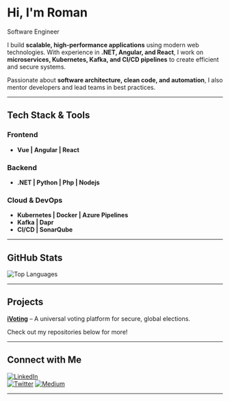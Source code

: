 # Hi, I'm Roman  

Software Engineer 

I build **scalable, high-performance applications** using modern web technologies. With experience in **.NET, Angular, and React**, I work on **microservices, Kubernetes, Kafka, and CI/CD pipelines** to create efficient and secure systems.  

Passionate about **software architecture, clean code, and automation**, I also mentor developers and lead teams in best practices.  

---

## Tech Stack & Tools  

### **Frontend**  
- **Vue | Angular | React**

### **Backend**  
- **.NET | Python | Php | Nodejs** 

### **Cloud & DevOps**  
- **Kubernetes | Docker | Azure Pipelines**  
- **Kafka | Dapr**  
- **CI/CD | SonarQube**  

---

## GitHub Stats  

![Top Languages](https://github-readme-stats.vercel.app/api/top-langs/?username=k7roman&layout=compact&theme=radical)  

---

## Projects  
**[iVoting](https://ivoting.co.ke)** – A universal voting platform for secure, global elections.  

Check out my repositories below for more!  

---

## Connect with Me  
[![LinkedIn](https://img.shields.io/badge/LinkedIn-Connect-blue?style=flat&logo=linkedin)](https://www.linkedin.com/in/kelvin-roman/)  
[![Twitter](https://img.shields.io/badge/Twitter-Follow-blue?style=flat&logo=twitter)](https://twitter.com/kelvroman)
[![Medium](https://img.shields.io/badge/Medium-Read-black?style=flat&logo=medium)](https://medium.com/@kelvroman)

---
